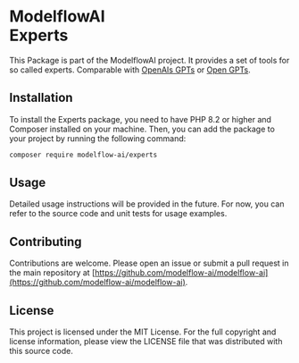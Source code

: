# ModelflowAI<br/>Experts

This Package is part of the ModelflowAI project. It provides a set of tools for so called experts. Comparable with
[OpenAIs GPTs](https://openai.com/blog/introducing-gpts) or [Open GPTs](https://www.opengpts.org/).

## Installation

To install the Experts package, you need to have PHP 8.2 or higher and Composer installed on your machine. Then, you can
add the package to your project by running the following command:

```bash
composer require modelflow-ai/experts
```

## Usage

Detailed usage instructions will be provided in the future. For now, you can refer to the source code and unit tests for
usage examples.

## Contributing

Contributions are welcome. Please open an issue or submit a pull request in the main repository
at [https://github.com/modelflow-ai/modelflow-ai](https://github.com/modelflow-ai/modelflow-ai).

## License

This project is licensed under the MIT License. For the full copyright and license information, please view the LICENSE
file that was distributed with this source code.
